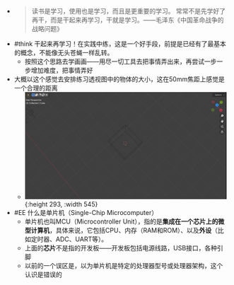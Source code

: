 - > 读书是学习，使用也是学习，而且是更重要的学习。 常常不是先学好了再干，而是干起来再学习，干就是学习。——毛泽东《中国革命战争的战略问题》
- #think 干起来再学习！在实践中练，这是一个好手段，前提是已经有了最基本的概念，不能像无头苍蝇一样乱转。
	- 按照这个思路去学画画——用尽一切工具去把事情弄出来，再尝试一步一步增加难度，把事情弄好
- 大概以这个感觉去安排练习透视图中的物体的大小，这在50mm焦距上感觉是一个合理的距离
	- ![image.png](../assets/image_1732614659557_0.png){:height 293, :width 545}
- #EE 什么是单片机（Single-Chip Microcomputer）
	- 单片机也叫MCU（Microcontroller Unit），指的是**集成在一个芯片上的微型计算机**，具体来说，它包括CPU、内存（RAM和ROM）、以及**外设**（比如定时器、ADC、UART等）。
	- 上面的**芯片**不是指的开发板——开发板包括电源线路，USB接口，各种引脚
	- 以前的一个误区是，以为单片机是特定的处理器型号或处理器架构，这个认识是错误的